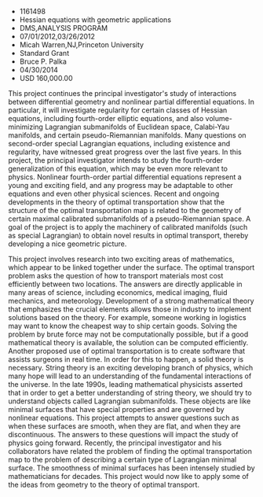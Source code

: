 
* 1161498
* Hessian equations with geometric applications
* DMS,ANALYSIS PROGRAM
* 07/01/2012,03/26/2012
* Micah Warren,NJ,Princeton University
* Standard Grant
* Bruce P. Palka
* 04/30/2014
* USD 160,000.00

This project continues the principal investigator's study of interactions
between differential geometry and nonlinear partial differential equations. In
particular, it will investigate regularity for certain classes of Hessian
equations, including fourth-order elliptic equations, and also volume-minimizing
Lagrangian submanifolds of Euclidean space, Calabi-Yau manifolds, and certain
pseudo-Riemannian manifolds. Many questions on second-order special Lagrangian
equations, including existence and regularity, have witnessed great progress
over the last five years. In this project, the principal investigator intends to
study the fourth-order generalization of this equation, which may be even more
relevant to physics. Nonlinear fourth-order partial differential equations
represent a young and exciting field, and any progress may be adaptable to other
equations and even other physical sciences. Recent and ongoing developments in
the theory of optimal transportation show that the structure of the optimal
transportation map is related to the geometry of certain maximal calibrated
submanifolds of a pseudo-Riemannian space. A goal of the project is to apply the
machinery of calibrated manifolds (such as special Lagrangian) to obtain novel
results in optimal transport, thereby developing a nice geometric picture.

This project involves research into two exciting areas of mathematics, which
appear to be linked together under the surface. The optimal transport problem
asks the question of how to transport materials most cost efficiently between
two locations. The answers are directly applicable in many areas of science,
including economics, medical imaging, fluid mechanics, and meteorology.
Development of a strong mathematical theory that emphasizes the crucial elements
allows those in industry to implement solutions based on the theory. For
example, someone working in logistics may want to know the cheapest way to ship
certain goods. Solving the problem by brute force may not be computationally
possible, but if a good mathematical theory is available, the solution can be
computed efficiently. Another proposed use of optimal transportation is to
create software that assists surgeons in real time. In order for this to happen,
a solid theory is necessary. String theory is an exciting developing branch of
physics, which many hope will lead to an understanding of the fundamental
interactions of the universe. In the late 1990s, leading mathematical physicists
asserted that in order to get a better understanding of string theory, we should
try to understand objects called Lagrangian submanifolds. These objects are like
minimal surfaces that have special properties and are governed by nonlinear
equations. This project attempts to answer questions such as when these surfaces
are smooth, when they are flat, and when they are discontinuous. The answers to
these questions will impact the study of physics going forward. Recently, the
principal investigator and his collaborators have related the problem of finding
the optimal transportation map to the problem of describing a certain type of
Lagrangian minimal surface. The smoothness of minimal surfaces has been
intensely studied by mathematicians for decades. This project would now like to
apply some of the ideas from geometry to the theory of optimal transport.
